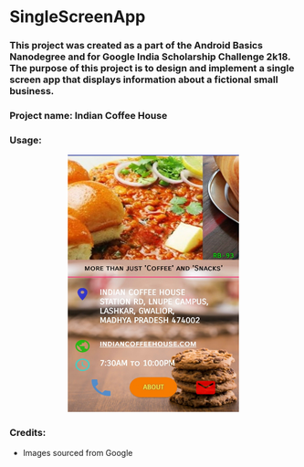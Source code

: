 # SingleScreenApp
### This project was created as a part of the Android Basics Nanodegree and for Google India Scholarship Challenge 2k18. The purpose of this project is to design and implement a single screen app that displays information about a fictional small business.

### Project name: Indian Coffee House

### Usage:

<p align="center">
  <img src="https://github.com/RB-93/SingleScreenApp/blob/master/App-demo/Single_Screen[1].jpg" width="300" height="450" title="App screen">
</p>

### Credits:
* Images sourced from Google
